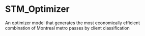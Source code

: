 # STM_Optimizer
An optimizer model that generates the most economically efficient combination of Montreal metro passes by client classification
